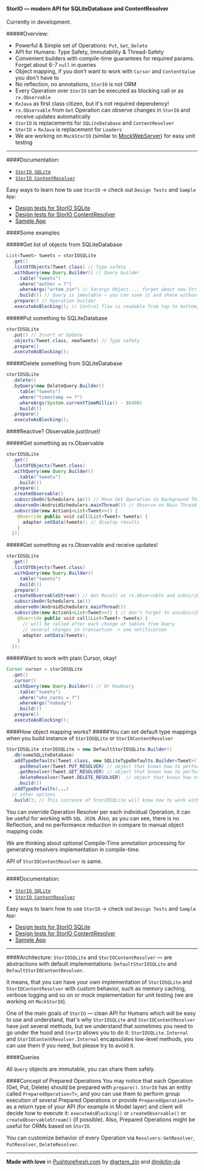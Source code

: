 #### StorIO — modern API for SQLiteDatabase and ContentResolver

Currently in development.

#####Overview:
* Powerful & Simple set of Operations: `Put`, `Get`, `Delete`
* API for Humans: Type Safety, Immutability & Thread-Safety
* Convenient builders with compile-time guarantees for required params. Forget about 6-7 `null` in queries
* Object mapping, if you don't want to work with `Cursor` and `ContentValue` you don't have to
* No reflection, no annotations, `StorIO` is not ORM
* Every Operation over `StorIO` can be executed as blocking call or as `rx.Observable`
* `RxJava` as first class citizen, but it's not required dependency!
* `rx.Observable` from `Get` Operation can observe changes in `StorIO` and receive updates automatically
* `StorIO` is replacements for `SQLiteDatabase` and `ContentResolver`
* `StorIO` + `RxJava` is replacement for `Loaders`
* We are working on `MockStorIO` (similar to [MockWebServer](https://github.com/square/okhttp/tree/master/mockwebserver)) for easy unit testing

----

####Documentation:

* [`StorIO SQLite`](docs/StorIOSQLite.md)
* [`StorIO ContentResolver`](docs/StorIOContentProvider.md)

Easy ways to learn how to use `StorIO` -> check out `Design Tests` and `Sample App`:

* [Design tests for StorIO SQLite](storio-sqlite/src/test/java/com/pushtorefresh/storio/sqlite/design)
* [Design tests for StorIO ContentResolver](storio-content-resolver/src/test/java/com/pushtorefresh/storio/contentresolver/design)
* [Sample App](storio-sample-app)

####Some examples

#####Get list of objects from SQLiteDatabase
```java
List<Tweet> tweets = storIOSQLite
  .get()
  .listOfObjects(Tweet.class) // Type safety
  .withQuery(new Query.Builder() // Query builder
    .table("tweets")
    .where("author = ?")
    .whereArgs("artem_zin") // Varargs Object..., forget about new String[] {"I", "am", "tired", "of", "this", "shit"}
    .build()) // Query is immutable — you can save it and share without worries
  .prepare() // Operation builder
  .executeAsBlocking(); // Control flow is readable from top to bottom, just like with RxJava

```

#####Put something to SQLiteDatabase
```java
storIOSQLite
  .put() // Insert or Update
  .objects(Tweet.class, newTweets) // Type safety
  .prepare()
  .executeAsBlocking();
```

#####Delete something from SQLiteDatabase
```java
storIOSQLite
  .delete()
  .byQuery(new DeleteQuery.Builder()
    .table("tweets")
    .where("timestamp <= ?")
    .whereArgs(System.currentTimeMillis() - 86400)
    .build())
  .prepare()
  .executeAsBlocking();
```

####Reactive? Observable.just(true)!

#####Get something as rx.Observable
```java
storIOSQLite
  .get()
  .listOfObjects(Tweet.class)
  .withQuery(new Query.Builder()
    .table("tweets")
    .build())
  .prepare()
  .createObservable()
  .subscribeOn(Schedulers.io()) // Move Get Operation to Background Thread
  .observeOn(AndroidSchedulers.mainThread()) // Observe on Main Thread
  .subscribe(new Action1<List<Tweet>>() {
  	@Override public void call(List<Tweet> tweets) {
  	  adapter.setData(tweets); // display results
  	}
  });
```

#####Get something as rx.Observable and receive updates!
```java
storIOSQLite
  .get()
  .listOfObjects(Tweet.class)
  .withQuery(new Query.Builder()
    .table("tweets")
    .build())
  .prepare()
  .createObservableStream() // Get Result as rx.Observable and subscribe to further updates of tables from Query!
  .subscribeOn(Schedulers.io())
  .observeOn(AndroidSchedulers.mainThread())
  .subscribe(new Action1<List<Tweet>>() { // don't forget to unsubscribe please
  	@Override public void call(List<Tweet> tweets) {
  	  // will be called after each change of tables from Query
  	  // several changes in transaction -> one notification
  	  adapter.setData(tweets);
  	}
  });
```

#####Want to work with plain Cursor, okay!
```java
Cursor cursor = storIOSQLite
  .get()
  .cursor()
  .withQuery(new Query.Builder() // Or RawQuery
    .table("tweets")
    .where("who_cares = ?")
    .whereArgs("nobody")
    .build())
  .prepare()
  .executeAsBlocking();
```

####How object mapping works?
#####You can set default type mappings when you build instance of `StorIOSQLite` or `StorIOContentResolver`

```java
StorIOSQLite storIOSQLite = new DefaultStorIOSQLite.Builder()
  .db(someSQLiteDatabase)
  .addTypeDefaults(Tweet.class, new SQLiteTypeDefaults.Builder<Tweet>()
    .putResolver(Tweet.PUT_RESOLVER) // object that knows how to perform Put Operation (insert or update)
    .getResolver(Tweet.GET_RESOLVER) // object that knows how to perform Get Operation
    .deleteResolver(Tweet.DELETE_RESOLVER)  // object that knows how to perform Delete Operation
    .build())
  .addTypeDefaults(...)
  // other options
  .build(); // This instance of StorIOSQLite will know how to work with Tweet objects
```

You can override Operation Resolver per each individual Operation, it can be useful for working with `SQL JOIN`.
Also, as you can see, there is no Reflection, and no performance reduction in compare to manual object mapping code.

We are thinking about optional Compile-Time annotation processing for generating resolvers implementation in compile-time.

API of `StorIOContentResolver` is same.

----

####Documentation:

* [`StorIO SQLite`](docs/StorIOSQLite.md)
* [`StorIO ContentResolver`](docs/StorIOContentProvider.md)

Easy ways to learn how to use `StorIO` -> check out `Design Tests` and `Sample App`:

* [Design tests for StorIO SQLite](storio-sqlite/src/test/java/com/pushtorefresh/storio/sqlite/design)
* [Design tests for StorIO ContentResolver](storio-content-resolver/src/test/java/com/pushtorefresh/storio/contentresolver/design)
* [Sample App](storio-sample-app)

----

####Architecture:
`StorIOSQLite` and `StorIOContentResolver` — are abstractions with default implementations: `DefaultStorIOSQLite` and `DefaultStorIOContentResolver`.

It means, that you can have your own implementation of `StorIOSQLite` and `StorIOContentResolver` with custom behavior, such as memory caching, verbose logging and so on or mock implementation for unit testing (we are working on `MockStorIO`).

One of the main goals of `StorIO` — clean API for Humans which will be easy to use and understand, that's why `StorIOSQLite` and `StorIOContentResolver` have just several methods, but we understand that sometimes you need to go under the hood and `StorIO` allows you to do it: `StorIOSQLite.Internal` and `StorIOContentResolver.Internal` encapsulates low-level methods, you can use them if you need, but please try to avoid it.

####Queries

All `Query` objects are immutable, you can share them safely.

####Concept of Prepared Operations
You may notice that each Operation (Get, Put, Delete) should be prepared with `prepare()`. `StorIO` has an entity called `PreparedOperation<T>`, and you can use them to perform group execution of several Prepared Operations or provide `PreparedOperation<T>` as a return type of your API (for example in Model layer) and client will decide how to execute it: `executeAsBlocking()` or `createObservable()` or `createObservableStream()` (if possible). Also, Prepared Operations might be useful for ORMs based on `StorIO`.

You can customize behavior of every Operation via `Resolvers`: `GetResolver`, `PutResolver`, `DeleteResolver`.

----
**Made with love** in [Pushtorefresh.com](https://pushtorefresh.com) by [@artem_zin](https://twitter.com/artem_zin) and [@nikitin-da](https://github.com/nikitin-da)
